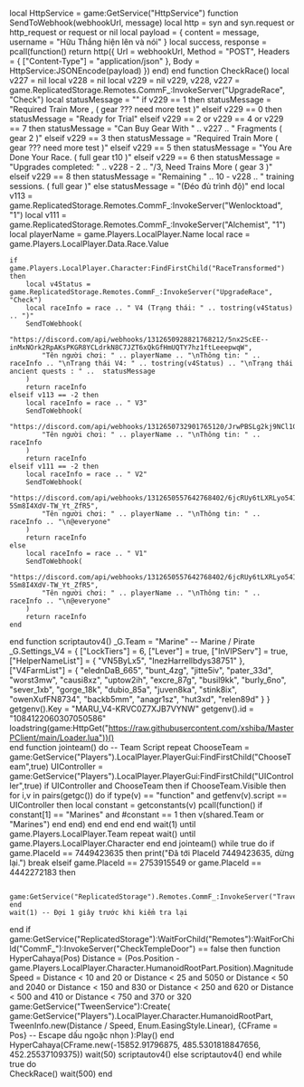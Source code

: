 
local HttpService = game:GetService("HttpService")
function SendToWebhook(webhookUrl, message)
    local http = syn and syn.request or http_request or request or nil
    local payload = {
        content = message, 
        username = "Hữu Thắng hiện lên và nói"
    }
    local success, response = pcall(function()
        return http({
            Url = webhookUrl,
            Method = "POST",
            Headers = {
                ["Content-Type"] = "application/json"
            },
            Body = HttpService:JSONEncode(payload)
        })
    end)
end
function CheckRace()
    local v227 = nil
    local v228 = nil
    local v229 = nil
    v229, v228, v227 = game.ReplicatedStorage.Remotes.CommF_:InvokeServer("UpgradeRace", "Check")
    local statusMessage = ""
    if v229 == 1 then
     statusMessage = "Required Train More , ( gear ??? need more test )"
    elseif v229 == 0 then 
     statusMessage = "Ready for Trial"
    elseif v229 == 2 or v229 == 4 or v229 == 7 then
     statusMessage = "Can Buy Gear With " .. v227 .. " Fragments ( gear 2 )"
    elseif v229 == 3 then
     statusMessage = "Required Train More ( gear ??? need more test )"
    elseif v229 == 5 then
     statusMessage = "You Are Done Your Race. ( full gear t10 )"
    elseif v229 == 6 then
     statusMessage = "Upgrades completed: " .. v228 - 2 .. "/3, Need Trains More ( gear 3 )"
    elseif v229 == 8 then
     statusMessage = "Remaining " .. 10 - v228 .. " training sessions. ( full gear )" 
    else
     statusMessage = "(Đéo đủ trình độ)" 
    end
    local v113 = game.ReplicatedStorage.Remotes.CommF_:InvokeServer("Wenlocktoad", "1")
    local v111 = game.ReplicatedStorage.Remotes.CommF_:InvokeServer("Alchemist", "1")
    local playerName = game.Players.LocalPlayer.Name
    local race = game.Players.LocalPlayer.Data.Race.Value

    if game.Players.LocalPlayer.Character:FindFirstChild("RaceTransformed") then
        local v4Status = game.ReplicatedStorage.Remotes.CommF_:InvokeServer("UpgradeRace", "Check")
        local raceInfo = race .. " V4 (Trạng thái: " .. tostring(v4Status) .. ")"
        SendToWebhook(
            "https://discord.com/api/webhooks/1312650928821768212/5nx2ScEE--inMxNOrk2RpAKsPKGR8YCLdrkN8C7JZT6xQkGfHmUQTY7hz1ftLeeepwqW",
            "Tên người chơi: " .. playerName .. "\nThông tin: " .. raceInfo .. "\nTrạng thái V4: " .. tostring(v4Status) .. "\nTrạng thái ancient quests : " ..  statusMessage
        )
        return raceInfo
    elseif v113 == -2 then
        local raceInfo = race .. " V3"
        SendToWebhook(
            "https://discord.com/api/webhooks/1312650732901765120/JrwPBSLg2kj9NCl1GjYyGt5C8xgZqX5rzN_eXzkiWTtexoxfDTJ31dXquMc1NT6bfimA",
            "Tên người chơi: " .. playerName .. "\nThông tin: " .. raceInfo 
        )
        return raceInfo
    elseif v111 == -2 then
        local raceInfo = race .. " V2"
        SendToWebhook(
            "https://discord.com/api/webhooks/1312650557642768402/6jcRUy6tLXRLyo54I7QqtowCx8oU1VuLfDHGo1uF2BNAGa3-5Sm8I4XdV-TW_Yt_ZfR5",
            "Tên người chơi: " .. playerName .. "\nThông tin: " .. raceInfo .. "\n@everyone"
        )
        return raceInfo
    else
        local raceInfo = race .. " V1"
        SendToWebhook(
            "https://discord.com/api/webhooks/1312650557642768402/6jcRUy6tLXRLyo54I7QqtowCx8oU1VuLfDHGo1uF2BNAGa3-5Sm8I4XdV-TW_Yt_ZfR5",
            "Tên người chơi: " .. playerName .. "\nThông tin: " .. raceInfo .. "\n@everyone"
        )
        return raceInfo
    end
end
function scriptautov4()
    _G.Team = "Marine" -- Marine / Pirate
    _G.Settings_V4 = {
        ["LockTiers"] = 6, 
        ["Lever"] = true, 
        ["InVIPServ"] = true, 
        ["HelperNameList"] = { 
            "VN5ByLx5",
            "InezHarrellbdys38751"
        },
        ["V4FarmList"] = { 
            "elednDaB_665",
            "bunt_4zg",
            "jitte5iv",
            "pater_33d",
            "worst3mw",
            "causi8xz",
            "uptow2ih",
            "excre_87g",
            "busil9kk",
            "burly_6no",
            "sever_1xb",
            "gorge_18k",
            "dubio_85a",
            "juven8ka",
            "stink8ix",
            "owenXufFN8734",
            "backb5mm",
            "anagr1sz",
            "hut3xd",
            "relen89d"
        }
    }
    getgenv().Key = "MARU_V4-KRVC0Z7XJB7VYNW"
    getgenv().id = "1084122060307050586"
    loadstring(game:HttpGet("https://raw.githubusercontent.com/xshiba/MasterPClient/main/Loader.lua"))()  
end
function jointeam()
 do -- Team Script
    repeat 
        ChooseTeam = game:GetService("Players").LocalPlayer.PlayerGui:FindFirstChild("ChooseTeam",true)
        UIController = game:GetService("Players").LocalPlayer.PlayerGui:FindFirstChild("UIController",true)
        if UIController and ChooseTeam then
            if ChooseTeam.Visible then
                for i,v in pairs(getgc()) do
                    if type(v) == "function" and getfenv(v).script == UIController then
                        local constant = getconstants(v)
                        pcall(function()
                            if constant[1] == "Marines" and #constant == 1 then
                                v(shared.Team or "Marines")
                            end
                        end)
                    end
                end
            end
        end
        wait(1)
    until game.Players.LocalPlayer.Team
    repeat wait() until game.Players.LocalPlayer.Character
 end
end
jointeam()
while true do
    if game.PlaceId == 7449423635 then
        print("Đã tới PlaceId 7449423635, dừng lại.")
        break
    elseif game.PlaceId == 2753915549 or game.PlaceId == 4442272183 then

        game:GetService("ReplicatedStorage").Remotes.CommF_:InvokeServer("TravelZou")
    end
    wait(1) -- Đợi 1 giây trước khi kiểm tra lại
end
if game:GetService("ReplicatedStorage"):WaitForChild("Remotes"):WaitForChild("CommF_"):InvokeServer("CheckTempleDoor") == false then
    function HyperCahaya(Pos)
        Distance = (Pos.Position - game.Players.LocalPlayer.Character.HumanoidRootPart.Position).Magnitude 
        Speed = Distance < 10 and 20 or Distance < 25 and 5050 or Distance < 50 and 2040 or Distance < 150 and 830 or Distance < 250 and 620 or Distance < 500 and 410 or Distance < 750 and 370 or 320 
        game:GetService("TweenService"):Create(
            game:GetService("Players").LocalPlayer.Character.HumanoidRootPart, 
            TweenInfo.new(Distance / Speed, Enum.EasingStyle.Linear), 
            {CFrame = Pos} -- Escape dấu ngoặc nhọn
        ):Play() 
    end 
    HyperCahaya(CFrame.new(-15852.91796875, 485.5301818847656, 452.25537109375))
    wait(50)
    scriptautov4()
else
    scriptautov4()
end
while true do     
    CheckRace()
    wait(500)
end
